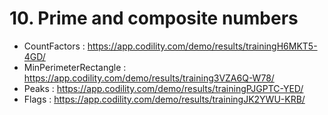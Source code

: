 # 10. Prime and composite numbers
- CountFactors : https://app.codility.com/demo/results/trainingH6MKT5-4GD/
- MinPerimeterRectangle : https://app.codility.com/demo/results/training3VZA6Q-W78/
- Peaks : https://app.codility.com/demo/results/trainingPJGPTC-YED/
- Flags : https://app.codility.com/demo/results/trainingJK2YWU-KRB/
